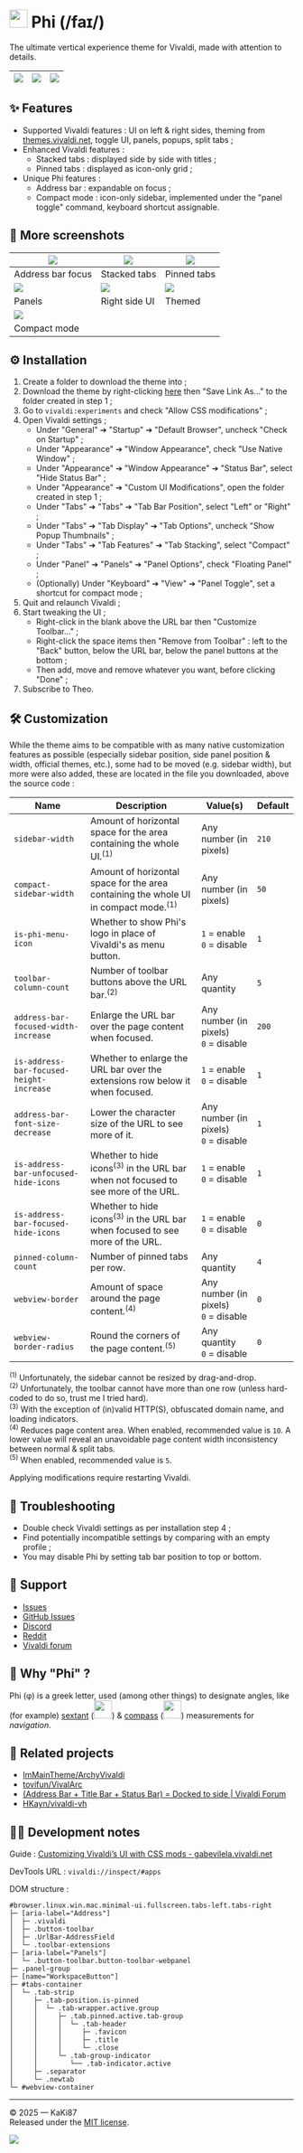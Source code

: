 # <img src="./icons/phi.svg" width="32" height="32"> Phi (/faɪ/)

The ultimate vertical experience theme for Vivaldi, made with attention to details.

| ![](./screenshots/1_linux.webp)            | ![](./screenshots/2_mac.webp)          | ![](./screenshots/3_windows.webp)            |
| ------------------------------------------ | -------------------------------------- | -------------------------------------------- |

## :sparkles: Features

- Supported Vivaldi features : UI on left & right sides, theming from [themes.vivaldi.net](https://themes.vivaldi.net), toggle UI, panels, popups, split tabs ;
- Enhanced Vivaldi features :
  - Stacked tabs : displayed side by side with titles ;
  - Pinned tabs : displayed as icon-only grid ;
- Unique Phi features :
  - Address bar : expandable on focus ;
  - Compact mode : icon-only sidebar, implemented under the "panel toggle" command, keyboard shortcut assignable.

## :camera_flash: More screenshots​

| ![](./screenshots/4_address_bar_focus.gif) | ![](./screenshots/5_stacked_tabs.gif)  | ![](./screenshots/6_pinned_stacked_tabs.gif) |
| ------------------------------------------ | -------------------------------------- | -------------------------------------------- |
| Address bar focus                          | Stacked tabs                           | Pinned tabs                                  |
| ![](./screenshots/7_panels.gif)            | ![](./screenshots/8_right_side_UI.gif) | ![](./screenshots/9_themes.gif)              |
| Panels                                     | Right side UI                          | Themed                                       |
| ![](./screenshots/10_compact_mode.gif)     |                                        |                                              |
| Compact mode                               |                                        |                                              |

## :gear: Installation

1. Create a folder to download the theme into ;
2. Download the theme by right-clicking [here](https://git.kaki87.net/KaKi87/phi-for-vivaldi/raw/branch/master/phi.css) then "Save Link As..." to the folder created in step 1 ;
3. Go to `vivaldi:experiments` and check "Allow CSS modifications" ;
4. Open Vivaldi settings ;
   - Under "General" ➔ "Startup" ➔ "Default Browser", uncheck "Check on Startup" ;
   - Under "Appearance" ➔ "Window Appearance", check "Use Native Window" ;
   - Under "Appearance" ➔ "Window Appearance" ➔ "Status Bar", select "Hide Status Bar" ;
   - Under "Appearance" ➔ "Custom UI Modifications", open the folder created in step 1 ;
   - Under "Tabs" ➔ "Tabs" ➔ "Tab Bar Position", select "Left" or "Right" ;
   - Under "Tabs" ➔ "Tab Display" ➔ "Tab Options", uncheck "Show Popup Thumbnails" ;
   - Under "Tabs" ➔ "Tab Features" ➔ "Tab Stacking", select "Compact" ;
   - Under "Panel" ➔ "Panels" ➔ "Panel Options", check "Floating Panel" ;
   - (Optionally) Under "Keyboard" ➔ "View" ➔ "Panel Toggle", set a shortcut for compact mode ;
5. Quit and relaunch Vivaldi ;
6. Start tweaking the UI ;
   - Right-click in the blank above the URL bar then "Customize Toolbar..." ;
   - Right-click the space items then "Remove from Toolbar" : left to the "Back" button, below the URL bar, below the panel buttons at the bottom ;
   - Then add, move and remove whatever you want, before clicking "Done" ;
7. Subscribe to Theo.

##  :hammer_and_wrench: Customization

While the theme aims to be compatible with as many native customization features as possible (especially sidebar position, side panel position & width, official themes, etc.), some had to be moved (e.g. sidebar width), but more were also added, these are located in the file you downloaded, above the source code :

| Name                                     | Description                                                  | Value(s)                                  | Default |
| ---------------------------------------- | ------------------------------------------------------------ | ----------------------------------------- | ------- |
| `sidebar-width`                          | Amount of horizontal space for the area containing the whole UI.<sup>(1)</sup> | Any number (in pixels)                    | `210`   |
| `compact-sidebar-width`                  | Amount of horizontal space for the area containing the whole UI in compact mode.<sup>(1)</sup> | Any number (in pixels)                    | `50`    |
| `is-phi-menu-icon`                       | Whether to show Phi's logo in place of Vivaldi's as menu button. | `1` = enable<br />`0` = disable           | `1`     |
| `toolbar-column-count`                   | Number of toolbar buttons above the URL bar.<sup>(2)</sup>   | Any quantity                              | `5`     |
| `address-bar-focused-width-increase`     | Enlarge the URL bar over the page content when focused.      | Any number (in pixels)<br />`0` = disable | `200`   |
| `is-address-bar-focused-height-increase` | Whether to enlarge the URL bar over the extensions row below it when focused. | `1` = enable<br />`0` = disable           | `1`     |
| `address-bar-font-size-decrease`         | Lower the character size of the URL to see more of it.       | Any number (in pixels)<br />`0` = disable | `1`     |
| `is-address-bar-unfocused-hide-icons`    | Whether to hide icons<sup>(3)</sup> in the URL bar when not focused to see more of the URL. | `1` = enable<br />`0` = disable           | `1`     |
| `is-address-bar-focused-hide-icons`      | Whether to hide icons<sup>(3)</sup> in the URL bar when focused to see more of the URL. | `1` = enable<br />`0` = disable           | `0`     |
| `pinned-column-count`                    | Number of pinned tabs per row.                               | Any quantity                              | `4`     |
| `webview-border`                         | Amount of space around the page content.<sup>(4)</sup>       | Any number (in pixels)<br />`0` = disable | `0`     |
| `webview-border-radius`                  | Round the corners of the page content.<sup>(5)</sup>         | Any quantity<br />`0` = disable           | `0`     |

<sup>(1)</sup> Unfortunately, the sidebar cannot be resized by drag-and-drop.<br>
<sup>(2)</sup> Unfortunately, the toolbar cannot have more than one row (unless hard-coded to do so, trust me I tried hard).<br>
<sup>(3)</sup> With the exception of (in)valid HTTP(S), obfuscated domain name, and loading indicators.<br>
<sup>(4)</sup> Reduces page content area. When enabled, recommended value is `10`. A lower value will reveal an unavoidable page content width inconsistency between normal & split tabs.<br>
<sup>(5)</sup> When enabled, recommended value is `5`.

Applying modifications require restarting Vivaldi.

## :wrench: Troubleshooting

- Double check Vivaldi settings as per installation step 4 ;
- Find potentially incompatible settings by comparing with an empty profile ;
- You may disable Phi by setting tab bar position to top or bottom.

##  :handshake: Support

- [Issues](https://git.kaki87.net/KaKi87/phi-for-vivaldi/issues)
- [GitHub Issues](https://github.com/KaKi87/phi-for-vivaldi/issues)
- [Discord](https://discord.gg/pdgQE6juqM)
- [Reddit](https://old.reddit.com/r/vivaldibrowser/comments/1ieyt5a/)
- [Vivaldi forum](https://forum.vivaldi.net/topic/105134/%CF%86-phi-the-ultimate-vertical-experience-theme-for-vivaldi-made-with-attention-to-details)

## 🛜 Why "Phi" ?

Phi (φ) is a greek letter, used (among other things) to designate angles, like (for example) [sextant](https://en.wikipedia.org/wiki/Sextant) (<a href="https://en.wikipedia.org/wiki/Arc_(web_browser)" target="_blank"><img src="./icons/arc.svg" width="32" height="32"></a>) & [compass](https://en.wikipedia.org/wiki/Compass) (<a href="https://en.wikipedia.org/wiki/Safari_(web_browser)" target="_blank"><img src="./icons/safari.svg" width="32" height="32"></a>) measurements for *navigation*.

## :link: Related projects

- [ImMainTheme/ArchyVivaldi](https://github.com/ImMainTheme/ArchyVivaldi)
- [tovifun/VivalArc](https://github.com/tovifun/VivalArc)
- [(Address Bar + Title Bar + Status Bar) = Docked to side | Vivaldi Forum](https://forum.vivaldi.net/topic/80588/address-bar-title-bar-status-bar-docked-to-side)
- [HKayn/vivaldi-vh](https://github.com/HKayn/vivaldi-vh)

## :technologist: Development notes

Guide : [Customizing Vivaldi’s UI with CSS mods - gabevilela.vivaldi.net](https://gabevilela.vivaldi.net/2020/12/26/guide-customizing-vivaldis-ui-with-css-mods/)

DevTools URL : `vivaldi://inspect/#apps`

DOM structure :

```
#browser.linux.win.mac.minimal-ui.fullscreen.tabs-left.tabs-right
├─ [aria-label="Address"]
│  ├─ .vivaldi
│  ├─ .button-toolbar
│  ├─ .UrlBar-AddressField
│  └─ .toolbar-extensions
├─ [aria-label="Panels"]
│  └─ .button-toolbar.button-toolbar-webpanel
├─ .panel-group
├─ [name="WorkspaceButton"]
├─ #tabs-container
│  └─ .tab-strip
│     ├─ .tab-position.is-pinned
│     │  └─ .tab-wrapper.active.group
│     │     ├─ .tab.pinned.active.tab-group
│     │     │  └─ .tab-header
│     │     │     ├─ .favicon
│     │     │     ├─ .title
│     │     │     └─ .close
│     │     └─ .tab-group-indicator
│     │        └── .tab-indicator.active
│     ├─ .separator
│     └─ .newtab
└─ #webview-container
```

---

© 2025 — KaKi87<br>
Released under the [MIT license](https://opensource.org/license/mit).

![](https://api.star-history.com/svg?repos=KaKi87/phi-for-vivaldi&type=Timeline)